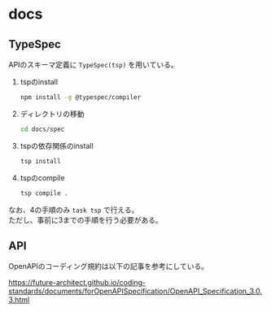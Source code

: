 # docs

## TypeSpec

APIのスキーマ定義に `TypeSpec(tsp)` を用いている。  

1. tspのinstall

    ```sh
    npm install -g @typespec/compiler
    ```

2. ディレクトリの移動

    ```sh
    cd docs/spec
    ```

3. tspの依存関係のinstall

    ```sh
    tsp install
    ```

4. tspのcompile

    ```sh
    tsp compile .
    ```

なお、4の手順のみ `task tsp` で行える。  
ただし、事前に3までの手順を行う必要がある。  

## API

OpenAPIのコーディング規約は以下の記事を参考にしている。  

<https://future-architect.github.io/coding-standards/documents/forOpenAPISpecification/OpenAPI_Specification_3.0.3.html>
